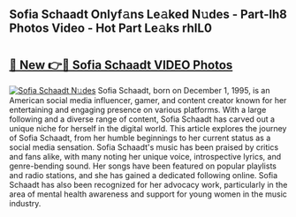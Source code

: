 ## Sofia Schaadt Onlyf𝚊ns Le𝚊ked N𝚞des - Part-lh8 Photos Video - Hot Part Le𝚊ks rhIL0

# <h2><a href="http://ac21230.deff.icu/?id=Sofia+Schaadt">🔗 New 👉🔴 Sofia Schaadt VIDEO Photos</a></h2>

[![Sofia Schaadt N𝚞des](https://i.imgur.com/rIISA9y.gif)](http://ac21230.deff.icu/?id=Sofia+Schaadt)
Sofia Schaadt, born on December 1, 1995, is an American social media influencer, gamer, and content creator known for her entertaining and engaging presence on various platforms. With a large following and a diverse range of content, Sofia Schaadt has carved out a unique niche for herself in the digital world. This article explores the journey of Sofia Schaadt, from her humble beginnings to her current status as a social media sensation. Sofia Schaadt's music has been praised by critics and fans alike, with many noting her unique voice, introspective lyrics, and genre-bending sound. Her songs have been featured on popular playlists and radio stations, and she has gained a dedicated following online. Sofia Schaadt has also been recognized for her advocacy work, particularly in the area of mental health awareness and support for young women in the music industry.
